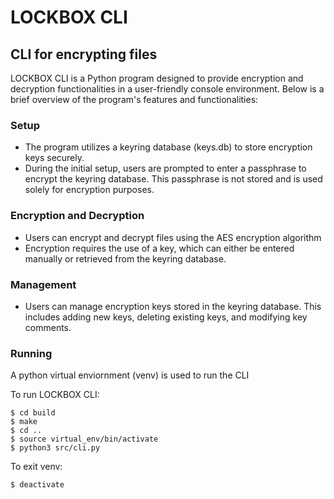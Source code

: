 # LOCKBOX CLI
## CLI for encrypting files

LOCKBOX CLI is a Python program designed to provide encryption and decryption functionalities in a 
user-friendly console environment. Below is a brief overview of the program's features and functionalities:

### Setup
* The program utilizes a keyring database (keys.db) to store encryption keys securely.
* During the initial setup, users are prompted to enter a passphrase to encrypt the keyring database. This passphrase is not stored and is used solely for encryption purposes.

### Encryption and Decryption
* Users can encrypt and decrypt files using the AES encryption algorithm
* Encryption requires the use of a key, which can either be entered manually or retrieved from the keyring database.

### Management
* Users can manage encryption keys stored in the keyring database. This includes adding new keys, deleting existing keys, 
and modifying key comments.

### Running
A python virtual enviornment (venv) is used to run the CLI

To run LOCKBOX CLI:  
```
$ cd build  
$ make  
$ cd .. 
$ source virtual_env/bin/activate
$ python3 src/cli.py
```
To exit venv:
```
$ deactivate
